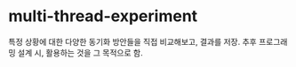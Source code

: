# multi-thread-experiment
특정 상황에 대한 다양한 동기화 방안들을 직접 비교해보고, 결과를 저장. 추후 프로그래밍 설계 시, 활용하는 것을 그 목적으로 함.
